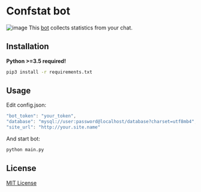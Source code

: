 Confstat bot
====
![image](http://i.imgur.com/P3HS3hm.png)
This [bot](http://telegram.me/confstatbot) collects statistics from your chat.

Installation
-------
**Python >=3.5 required!**
```bash
pip3 install -r requirements.txt
```
Usage
-------
Edit config.json:
```js
"bot_token": "your_token",
"database": "mysql://user:password@localhost/database?charset=utf8mb4",
"site_url": "http://your.site.name"
```
And start bot:
```bash
python main.py
```
License
-------
[MIT License](http://www.opensource.org/licenses/MIT)
